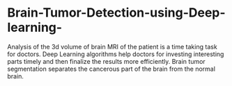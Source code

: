 # Brain-Tumor-Detection-using-Deep-learning-
Analysis of the 3d volume of brain MRI of the patient is a time taking task for doctors. Deep  Learning algorithms help doctors for investing interesting parts timely and then finalize the  results more efficiently. Brain tumor segmentation separates the cancerous part of the brain  from the normal brain. 

